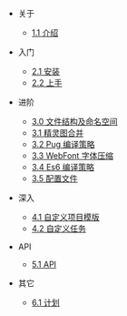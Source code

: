 - 关于
  - [1.1 介绍](zh-cn/about)
  
- 入门
  - [2.1 安装](zh-cn/install)
  - [2.2 上手](zh-cn/start)

- 进阶
  - [3.0 文件结构及命名空间](zh-cn/promise)
  - [3.1 精灵图合并](zh-cn/sprite)
  - [3.2 Pug 编译策略](zh-cn/pug)
  - [3.3 WebFont 字体压缩](zh-cn/fontface)
  - [3.4 Es6 编译策略](zh-cn/es6)
  - [3.5 配置文件](zh-cn/config)
  
- 深入
  - [4.1 自定义项目模版](zh-cn/template)
  - [4.2 自定义任务](zh-cn/task)
  
- API
  - [5.1 API](zh-cn/api)

- 其它
  - [6.1 计划](zh-cn/plan)